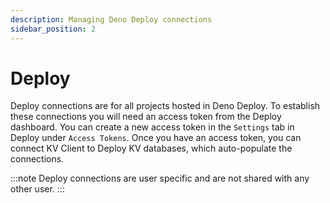 ```yaml
---
description: Managing Deno Deploy connections
sidebar_position: 2
---
```


# Deploy

Deploy connections are for all projects hosted in Deno Deploy. To establish
these connections you will need an access token from the Deploy dashboard. You
can create a new access token in the `Settings` tab in Deploy under
`Access Tokens`. Once you have an access token, you can connect KV Client to
Deploy KV databases, which auto-populate the connections. 

:::note
Deploy connections are user specific and are not shared with any other user.
:::
